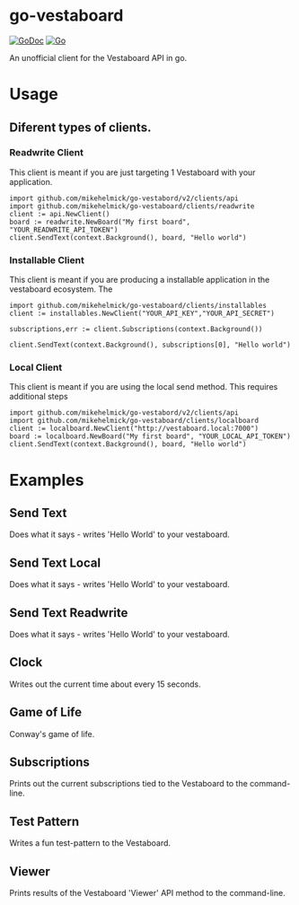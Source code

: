 # go-vestaboard

[![GoDoc](https://img.shields.io/badge/go-documentation-blue.svg?style=flat-square)](https://pkg.go.dev/github.com/mikehelmick/go-vestaboard?tab=doc)
[![Go](https://github.com/mikehelmick/go-chaff/workflows/Go/badge.svg?event=push)](https://github.com/mikehelmick/go-vestaboard/actions?query=workflow%3AGo)

An unofficial client for the Vestaboard API in go.

# Usage

## Diferent types of clients.
### Readwrite Client
This client is meant if you are just targeting 1 Vestaboard with your application.

```
import github.com/mikehelmick/go-vestabord/v2/clients/api
import github.com/mikehelmick/go-vestaboard/clients/readwrite
client := api.NewClient()
board := readwrite.NewBoard("My first board", "YOUR_READWRITE_API_TOKEN")
client.SendText(context.Background(), board, "Hello world")
```

### Installable Client
This client is meant if you are producing a installable application in the vestaboard ecosystem.
The 
```
import github.com/mikehelmick/go-vestaboard/clients/installables
client := installables.NewClient("YOUR_API_KEY","YOUR_API_SECRET")

subscriptions,err := client.Subscriptions(context.Background())

client.SendText(context.Background(), subscriptions[0], "Hello world")
```

### Local Client
This client is meant if you are using the local send method. This requires additional steps

```
import github.com/mikehelmick/go-vestabord/v2/clients/api
import github.com/mikehelmick/go-vestaboard/clients/localboard
client := localboard.NewClient("http://vestaboard.local:7000")
board := localboard.NewBoard("My first board", "YOUR_LOCAL_API_TOKEN")
client.SendText(context.Background(), board, "Hello world")
```

# Examples

## Send Text

Does what it says - writes 'Hello World' to your vestaboard.

## Send Text Local

Does what it says - writes 'Hello World' to your vestaboard.

## Send Text Readwrite

Does what it says - writes 'Hello World' to your vestaboard.

## Clock

Writes out the current time about every 15 seconds.

## Game of Life

Conway's game of life.

## Subscriptions

Prints out the current subscriptions tied to the Vestaboard to the command-line.

## Test Pattern

Writes a fun test-pattern to the Vestaboard.

## Viewer

Prints results of the Vestaboard 'Viewer' API method to the command-line.